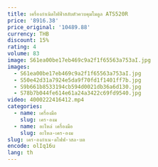 ```yaml
---
title: เครื่องกำเนิดไฟฟ้าสลับตัวควบคุมโมดูล ATS520R
price: '8916.38'
price_original: '10489.88'
currency: THB
discount: 15%
rating: 4
volume: 83
image: S61ea00be17eb469c9a2f1f65563a753aI.jpg
images:
  - S61ea00be17eb469c9a2f1f65563a753aI.jpg
  - S50e42d31a7924e5da9f70fd1f1401ff7b.jpg
  - S9b661b8533194cb594d0021db36a6d130.jpg
  - S78b7b044fe614e61a24a3422c69fd9540.jpg
video: 4000222416412.mp4
categories:
  - name: เครื่องมือ
    slug: เคร-องม
  - name: อะไหล่ เครื่องมือ
    slug: อะไหล-เคร-องม
slug: เคร-องกำเน-ดไฟฟ-าสล-บต
encode: olIq16u
lang: th
---
```

  